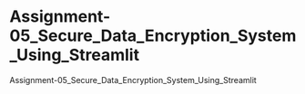 # Assignment-05_Secure_Data_Encryption_System_Using_Streamlit
Assignment-05_Secure_Data_Encryption_System_Using_Streamlit
